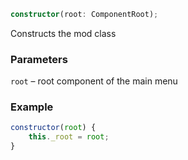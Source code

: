 ```ts
constructor(root: ComponentRoot);
```

Constructs the mod class

### Parameters

`root`       &ndash; root component of the main menu


### Example

```js
constructor(root) {
    this._root = root;
}
```

